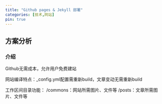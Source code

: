 ```yaml
---
title: "Github pages & Jekyll 部署"
categories: [技术,网站]
pin: true
---
```


## 方案分析

### 介绍
Github无需成本，允许用户免费建站


网站编译特点：_config.yml配置需重新build，文章变动无需重新build

工作区间目录功能：
/commons：网站所需图片、文件等
/posts：文章所需图片、文件等


